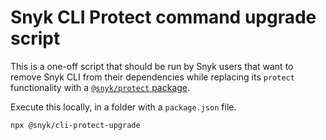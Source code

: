 # Snyk CLI Protect command upgrade script

This is a one-off script that should be run by Snyk users that want to remove Snyk CLI from their dependencies while replacing its `protect` functionality with a [`@snyk/protect` package](https://github.com/snyk/snyk/tree/master/packages/snyk-protect#readme).

Execute this locally, in a folder with a `package.json` file.

```
npx @snyk/cli-protect-upgrade
```
